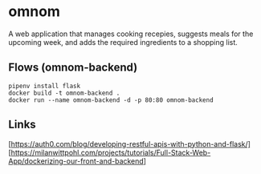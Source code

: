 # omnom
A web application that manages cooking recepies, suggests meals for the upcoming week, and adds the required ingredients to a shopping list.

## Flows (omnom-backend)
```
pipenv install flask
docker build -t omnom-backend .
docker run --name omnom-backend -d -p 80:80 omnom-backend
```

## Links
[https://auth0.com/blog/developing-restful-apis-with-python-and-flask/]
[https://milanwittpohl.com/projects/tutorials/Full-Stack-Web-App/dockerizing-our-front-and-backend]
